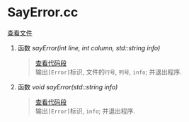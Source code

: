 # SayError.cc
[查看文件](https://github.com/iamzhz/Ababiu/blob/main/src/SayError/SayError.cc)  
1. 函数 *sayError(int line, int column, std::string info)*  
   > [查看代码段](https://github.com/iamzhz/Ababiu/blob/main/src/SayError/SayError.cc#L2)  
   > 输出`[Error]`标识, 文件的`行号`, `列号`, `info`; 并退出程序.
2. 函数 *void sayError(std::string info)*  
   > [查看代码段](https://github.com/iamzhz/Ababiu/blob/main/src/SayError/SayError.cc#L6)  
   > 输出`[Error]`标识, `info`; 并退出程序.